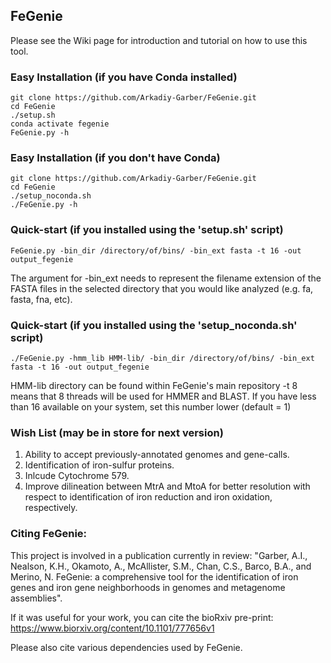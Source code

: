 ## FeGenie

Please see the Wiki page for introduction and tutorial on how to use this tool.

### Easy Installation (if you have Conda installed)
    git clone https://github.com/Arkadiy-Garber/FeGenie.git
    cd FeGenie
    ./setup.sh
    conda activate fegenie
    FeGenie.py -h

### Easy Installation (if you don't have Conda)
    git clone https://github.com/Arkadiy-Garber/FeGenie.git
    cd FeGenie
    ./setup_noconda.sh
    ./FeGenie.py -h

### Quick-start (if you installed using the 'setup.sh' script)
    FeGenie.py -bin_dir /directory/of/bins/ -bin_ext fasta -t 16 -out output_fegenie
The argument for -bin_ext needs to represent the filename extension of the FASTA files in the selected directory that you would like analyzed (e.g. fa, fasta, fna, etc).

### Quick-start (if you installed using the 'setup_noconda.sh' script)
    ./FeGenie.py -hmm_lib HMM-lib/ -bin_dir /directory/of/bins/ -bin_ext fasta -t 16 -out output_fegenie
HMM-lib directory can be found within FeGenie's main repository
-t 8 means that 8 threads will be used for HMMER and BLAST. If you have less than 16 available on your system, set this number lower (default = 1)

### Wish List (may be in store for next version)
1) Ability to accept previously-annotated genomes and gene-calls.
2) Identification of iron-sulfur proteins.
3) Inlcude Cytochrome 579.
4) Improve dilineation between MtrA and MtoA for better resolution with respect to identification of iron reduction and iron oxidation, respectively.

### Citing FeGenie:
This project is involved in a publication currently in review: "Garber, A.I., Nealson, K.H., Okamoto, A., McAllister, S.M., Chan, C.S., Barco, B.A., and Merino, N. FeGenie: a comprehensive tool for the identification of iron genes and iron gene neighborhoods in genomes and metagenome assemblies".

If it was useful for your work, you can cite the bioRxiv pre-print: https://www.biorxiv.org/content/10.1101/777656v1


Please also cite various dependencies used by FeGenie.
